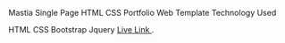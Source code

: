 Mastia Single Page HTML CSS Portfolio Web Template
Technology Used

HTML
CSS
Bootstrap
Jquery
[Live Link ](https://anthony-web.netlify.app/).
